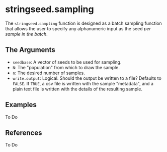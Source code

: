 



# stringseed.sampling

The `stringseed.sampling` function is designed as a batch sampling function that allows the user to specify any alphanumeric input as the seed *per sample in the batch*.

## The Arguments

* `seedbase`: A vector of seeds to be used for sampling.
* `N`: The "population" from which to draw the sample.
* `n`: The desired number of samples.
* `write.output`: Logical. Should the output be written to a file? Defaults to `FALSE`. If `TRUE`, a csv file is written with the sample "metadata", and a plain text file is written with the details of the resulting sample. 

## Examples

To Do

## References

To Do
